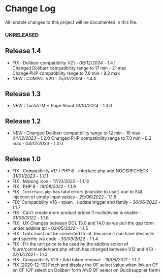# Change Log
All notable changes to this project will be documented in this file.

### UNRELEASED

## Release 1.4
- FIX : Dolibarr compatibility V21 - *09/12/2024* - 1.4.1  
  Changed Dolibarr compatibility range to 17 min - 21 max  
  Change PHP compatibility range to 7.0 min - 8.2 max
- NEW : COMPAT V20 - *25/07/2024* - 1.4.0

## Release 1.3
- NEW : TachATM + Page About *10/01/2024* - 1.3.0

## Release 1.2
- NEW :   Changed Dolibarr compatibility range to 12 min - 19 max   	- *04/12/2023* - 1.2.0
          Changed PHP compatibility range to 7.0 min - 8.2 max		- *04/12/2023* - 1.2.0

## Release 1.0
- FIX : Compatibility v17 / PHP 8 - interface.php add NOCSRFCHECK - *31/01/2023* - 1.1.11
- FIX : Missing icon - *17/10/2022* - 1.1.10 
- FIX : PHP 8 - *19/08/2022* - 1.1.9
- FIX : `Interface.php` has fatal errors (invisible to user) due to SQL
  injection of empty input values - *29/06/2022* - 1.1.8
- FIX: Compatibility V16 - token, _update trigger and family - *30/06/2022* - 1.1.7
- FIX : Can't create more product prices if multidevise is enable - *01/06/2022* - 1.1.6
- FIX : UX Changes between DOL 13.0 and 14.0 so we pull the qsp form under addline tpl - *02/05/2022* - 1.1.5
- FIX : tvatx must not be converted to int, because it can have decimals and specific tva code - *30/03/2022* - 1.1.4
- FIX : Fill the unit price to be used by the addline action of fourn/commande/card.php which has changed between V12 and V13 - *22/12/2021* - 1.1.3
- FIX : Compatibility V13 - Add token renewal - *18/05/2021* - 1.1.2
- FIX [2020-12-10] Fetch and display the OF select value when link an OF on CF (OF select on Dolibarr form AND OF select on Quicksupplier form)

